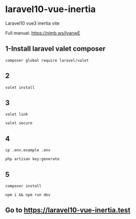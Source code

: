 # laravel10-vue-inertia
Laravel10 vue3 inertia vite

Full manual: https://nimb.ws/lyanwE

## 1-Install laravel valet composer
```
composer global require laravel/valet
```
## 2
```
valet install
```
## 3
```
valet link
```
```
valet secure
```

## 4
```
cp .env.example .env
```
```
php artisan key:generate
```

## 5
```
composer install
```
```
npm i && npm run dev
```
## Go to https://laravel10-vue-inertia.test
